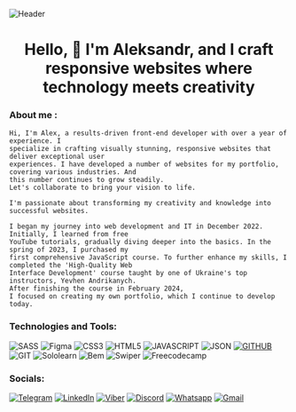 ![Header](https://github.com/GrandPapaDi/GrandPapaDi/blob/main/assets/coding.gif)

#

<h1 align="center">Hello, 👋  I'm Aleksandr, and I craft responsive websites where technology meets creativity</h1>

### About me :

    Hi, I'm Alex, a results-driven front-end developer with over a year of experience. I
    specialize in crafting visually stunning, responsive websites that deliver exceptional user
    experiences. I have developed a number of websites for my portfolio, covering various industries. And
    this number continues to grow steadily.
    Let's collaborate to bring your vision to life.

    I'm passionate about transforming my creativity and knowledge into successful websites.

    I began my journey into web development and IT in December 2022. Initially, I learned from free
    YouTube tutorials, gradually diving deeper into the basics. In the spring of 2023, I purchased my
    first comprehensive JavaScript course. To further enhance my skills, I completed the 'High-Quality Web
    Interface Development' course taught by one of Ukraine's top instructors, Yevhen Andrikanych.
    After finishing the course in February 2024,
    I focused on creating my own portfolio, which I continue to develop today.

### Technologies and Tools:

![SASS](https://img.shields.io/badge/SCSS-000?style=for-the-badge&logo=sass&logoColor=CC6699)
![Figma](https://img.shields.io/badge/figma-000000?style=for-the-badge&logo=figma&logoColor=#F24E1E)
![CSS3](https://img.shields.io/badge/CSS3-000?style=for-the-badge&logo=css3&logoColor=1572B6)
![HTML5](https://img.shields.io/badge/HTML5-000?style=for-the-badge&logo=html5&logoColor=E34F26)
![JAVASCRIPT](https://img.shields.io/badge/JavaScript-000?style=for-the-badge&logo=javascript&logoColor=F7DF1E)
![JSON](https://img.shields.io/badge/json-000?style=for-the-badge&logo=json&logoColor=white)
[![GITHUB](https://img.shields.io/badge/GitHub-100000?style=for-the-badge&logo=github&logoColor=white)](https://github.com/GrandPapaDi?tab=overview&from=2024-08-01&to=2024-08-31)
![GIT](https://img.shields.io/badge/Git-100000?style=for-the-badge&logo=git&logoColor=F05032)
![Sololearn](https://img.shields.io/badge/-Sololearn-000?style=for-the-badge&logo=Sololearn&logoColor=white)
![Bem](https://img.shields.io/badge/-bem-000?style=for-the-badge&logo=bem&logoColor=white)
![Swiper](https://img.shields.io/badge/-Swiper-000?style=for-the-badge&logo=swiper&logoColor=6332F6)
![Freecodecamp](https://img.shields.io/badge/-freecodecamp-0A0A23?style=for-the-badge&logo=freecodecamp&logoColor=white)

### Socials:

[![Telegram](https://img.shields.io/badge/-Telegram-090909?style=for-the-badge&logo=telegram&logoColor=27A0D9)](https://t.me/grandpappadi)
[![LinkedIn](https://img.shields.io/badge/-LinkedIn-090909?style=for-the-badge&logo=linkedin&logoColor=007BB6)](https://www.linkedin.com/in/oleksandr-grymut-a34294272/)
[![Viber](https://img.shields.io/badge/viber-000000?style=for-the-badge&logo=viber&logoColor=7360F2)](viber://add?number=380995216128)
[![Discord](https://img.shields.io/badge/discord-000?style=for-the-badge&logo=discord&logoColor=5865F2)](https://discord.com/users/grand_pappa_disashko)
[![Whatsapp](https://img.shields.io/badge/whatsapp-000?style=for-the-badge&logo=whatsapp&logoColor=25D366)](https://wa.me/+491627651680)
[![Gmail](https://img.shields.io/badge/gmail-000?style=for-the-badge&logo=gmail&logoColor=F05032)](mailto:veradocx@gmail.com)

